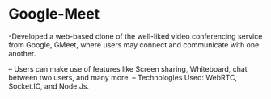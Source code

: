 # Google-Meet
-Developed a web-based clone of the well-liked video conferencing service from Google, GMeet, where users may
connect and communicate with one another.

– Users can make use of features like Screen sharing, Whiteboard, chat between two users, and many more.
– Technologies Used: WebRTC, Socket.IO, and Node.Js.

